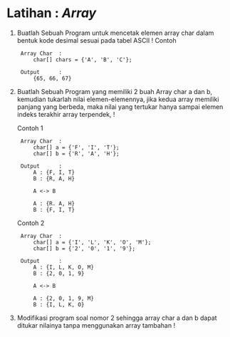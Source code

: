 # Latihan : _Array_

1. Buatlah Sebuah Program untuk mencetak elemen array char dalam bentuk kode desimal sesuai pada tabel ASCII !
	Contoh
		
		Array Char	:
			char[] chars = {'A', 'B', 'C'};
		
		Output		:
			{65, 66, 67}

2. Buatlah Sebuah Program yang memiliki 2 buah Array char a dan b, kemudian tukarlah nilai elemen-elemennya,
   jika kedua array memiliki panjang yang berbeda, maka nilai yang tertukar hanya sampai elemen indeks terakhir array terpendek, !

   Contoh 1
		
		Array Char	:
			char[] a = {'F', 'I', 'T'};
			char[] b = {'R', 'A', 'H'};

		Output		:
			A : {F, I, T}
			B : {R, A, H}

			A <-> B

			A : {R. A, H}
			B : {F, I, T}

	Contoh 2

		Array Char	:
			char[] a = {'I', 'L', 'K', 'O', 'M'};
			char[] b = {'2', '0', '1', '9'};

		Output		:
			A : {I, L, K, O, M}
			B : {2, 0, 1, 9}

			A <-> B

			A : {2, 0, 1, 9, M}
			B : {I, L, K, O}

3. Modifikasi program soal nomor 2 sehingga array char a dan b dapat ditukar nilainya tanpa menggunakan array tambahan !

